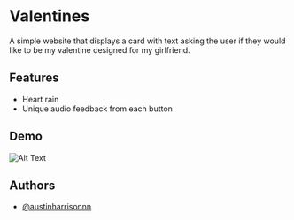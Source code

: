 # Valentines

A simple website that displays a card with text asking the user if they would like to be my valentine designed for my girlfriend.


## Features

- Heart rain
- Unique audio feedback from each button


## Demo

![Alt Text](https://github.com/AustinHarrisonnn/Valentines/blob/main/webvalentines.gif?raw=true)


## Authors

- [@austinharrisonnn](https://github.com/AustinHarrisonnn)
